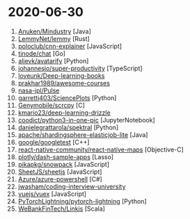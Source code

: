 # 2020-06-30

1. [Anuken/Mindustry](https://github.com/Anuken/Mindustry "A sandbox tower defense game") [Java]
2. [LemmyNet/lemmy](https://github.com/LemmyNet/lemmy "🐀 Building a federated alternative to reddit in rust") [Rust]
3. [poloclub/cnn-explainer](https://github.com/poloclub/cnn-explainer "Learning Convolutional Neural Networks with Interactive Visualization.") [JavaScript]
4. [tinode/chat](https://github.com/tinode/chat "Instant messaging server; backend in Go; iOS, Android, web, command line clients; chatbots") [Go]
5. [alievk/avatarify](https://github.com/alievk/avatarify "Avatars for Zoom, Skype and other video-conferencing apps.") [Python]
6. [johannesjo/super-productivity](https://github.com/johannesjo/super-productivity "To-do list & time tracker for programmers & other digital workers with Jira, Github and Gitlab integration") [TypeScript]
7. [loveunk/Deep-learning-books](https://github.com/loveunk/Deep-learning-books "Books for machine learning, deep learning, math, NLP, CV, RL, etc") 
8. [prakhar1989/awesome-courses](https://github.com/prakhar1989/awesome-courses "📚 List of awesome university courses for learning Computer Science!") 
9. [nasa-jpl/Pulse](https://github.com/nasa-jpl/Pulse "A pendant to warn you when you touch your face") 
10. [garrettj403/SciencePlots](https://github.com/garrettj403/SciencePlots "Matplotlib styles for scientific plotting") [Python]
11. [Genymobile/scrcpy](https://github.com/Genymobile/scrcpy "Display and control your Android device") [C]
12. [kmario23/deep-learning-drizzle](https://github.com/kmario23/deep-learning-drizzle "Drench yourself in Deep Learning, Reinforcement Learning, Machine Learning, Computer Vision, and NLP by learning from these exciting lectures!!") 
13. [coodict/python3-in-one-pic](https://github.com/coodict/python3-in-one-pic "Learn python3 in one picture.") [JupyterNotebook]
14. [danielegrattarola/spektral](https://github.com/danielegrattarola/spektral "Graph Neural Networks with Keras and Tensorflow 2.") [Python]
15. [apache/shardingsphere-elasticjob-lite](https://github.com/apache/shardingsphere-elasticjob-lite "Distributed scheduled job framework") [Java]
16. [google/googletest](https://github.com/google/googletest "Googletest - Google Testing and Mocking Framework") [C++]
17. [react-native-community/react-native-maps](https://github.com/react-native-community/react-native-maps "React Native Mapview component for iOS + Android") [Objective-C]
18. [plotly/dash-sample-apps](https://github.com/plotly/dash-sample-apps "Apps hosted in the Dash Gallery") [Lasso]
19. [pikapkg/snowpack](https://github.com/pikapkg/snowpack "The near-instant build tool for modern web apps.") [JavaScript]
20. [SheetJS/sheetjs](https://github.com/SheetJS/sheetjs "📗 SheetJS Community Edition -- Spreadsheet Data Toolkit") [JavaScript]
21. [Azure/azure-powershell](https://github.com/Azure/azure-powershell "Microsoft Azure PowerShell") [C#]
22. [jwasham/coding-interview-university](https://github.com/jwasham/coding-interview-university "A complete computer science study plan to become a software engineer.") 
23. [vuejs/vuex](https://github.com/vuejs/vuex "🗃️ Centralized State Management for Vue.js.") [JavaScript]
24. [PyTorchLightning/pytorch-lightning](https://github.com/PyTorchLightning/pytorch-lightning "The lightweight PyTorch wrapper for ML researchers. Scale your models. Write less boilerplate") [Python]
25. [WeBankFinTech/Linkis](https://github.com/WeBankFinTech/Linkis "Linkis helps easily connect to various back-end computation/storage engines(Spark, Python, TiDB...), exposes various interfaces(REST, JDBC, Java ...), with multi-tenancy, high performance, and resource control.") [Scala]
